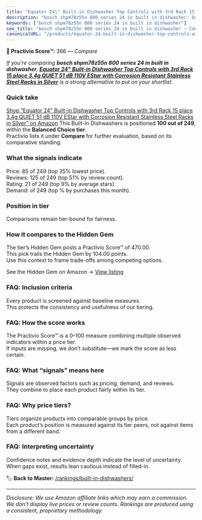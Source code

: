 ```yaml
---
title: "Equator 24\" Built-in Dishwasher Top Controls with 3rd Rack 15 place 3.4g QUIET 51 dB 110V EStar with Corrosion Resistant Stainless Steel Racks in Silver"
description: "bosch shpm78z55n 800 series 24 in built in dishwasher: Data-driven ranking using the Practivio Score™. Positioned by quality, value, demand, findability, momen…"
keywords: ["bosch shpm78z55n 800 series 24 in built in dishwasher"]
seo_title: "bosch shpm78z55n 800 series 24 in built in dishwasher — Compare (2025)"
canonicalURL: "/products/equator-24-built-in-dishwasher-top-controls-with-3rd-rack-15-place-34g-quiet-51-db-110v-estar-with-corrosion-resistant-stainless-steel-racks-in-silver-B0BV8PZT44/"
---
```


**🛒 Practivio Score™:** 366 — _Compare_


*If you're comparing **bosch shpm78z55n 800 series 24 in built in dishwasher**, **[Equator 24" Built-in Dishwasher Top Controls with 3rd Rack 15 place 3.4g QUIET 51 dB 110V EStar with Corrosion Resistant Stainless Steel Racks in Silver](https://www.amazon.com/dp/B0BV8PZT44?tag=practivio-20)** is a strong alternative to put on your shortlist.*
### Quick take
[Shop “Equator 24" Built-in Dishwasher Top Controls with 3rd Rack 15 place 3.4g QUIET 51 dB 110V EStar with Corrosion Resistant Stainless Steel Racks in Silver” on Amazon](https://www.amazon.com/dp/B0BV8PZT44?tag=practivio-20)
This Built-In Dishwashers is positioned **100 out of 249**, within the **Balanced Choice tier**.  
Practivio lists it under **Compare** for further evaluation, based on its comparative standing.

### What the signals indicate
Price: 85 of 249 (top 35% lowest price).  
Reviews: 125 of 249 (top 51% by review count).  
Rating: 21 of 249 (top 9% by average stars).  
Demand:  of 249 (top % by purchases this month).

### Position in tier
Comparisons remain tier-bound for fairness.

### How it compares to the Hidden Gem
The tier’s Hidden Gem posts a Practivio Score™ of 470.00.  
This pick trails the Hidden Gem by 104.00 points.  
Use this context to frame trade-offs among competing options.  

See the Hidden Gem on Amazon → [View listing](https://www.amazon.com/dp/B01MQGDIAR?tag=practivio-20)

### FAQ: Inclusion criteria
Every product is screened against baseline measures.  
This protects the consistency and usefulness of our tiering.

### FAQ: How the score works
The Practivio Score™ is a 0–100 measure combining multiple observed indicators within a price tier.  
If inputs are missing, we don’t substitute—we mark the score as less certain.

### FAQ: What “signals” means here
Signals are observed factors such as pricing, demand, and reviews.  
They combine to place each product fairly within its tier.

### FAQ: Why price tiers?
Tiers organize products into comparable groups by price.  
Each product’s position is measured against its tier peers, not against items from a different band.

### FAQ: Interpreting uncertainty
Confidence notes and evidence depth indicate the level of uncertainty.  
When gaps exist, results lean cautious instead of filled-in.

<!-- Missing template for Compare/CompareWithinPriceClass -->


🏷️ **Back to Master:** [/rankings/built-in-dishwashers/](/rankings/built-in-dishwashers/)

---
_Disclosure: We use Amazon affiliate links which may earn a commission. We don’t display live prices or review counts. Rankings are produced using a consistent, proprietary methodology._
